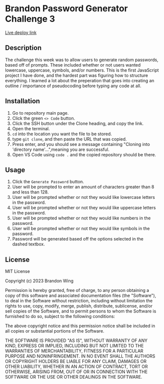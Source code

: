 # Brandon Password Generator Challenge 3

[Live deploy link](https://bwing2.github.io/brandon-password-generator-challenge-3/)

## Description

The challenge this week was to allow users to generate random passwords, based off of prompts. These included whether or not users wanted lowercase, uppercase, symbols, and/or numbers. This is the first JavaScript project I have done, and the hardest part was figuring how to structure everything. I learned a lot about the preperation that goes into creating an outline / importance of pseudocoding before typing any code at all.

## Installation

1. Go to repository main page.
2. Click the green `<> Code` button.
3. Click the SSH button under the Clone heading, and copy the link.
4. Open the terminal.
5. `cd` into the location you want the file to be stored.
6. type `git clone`, and then paste the URL that was copied.
7. Press enter, and you should see a message containing "Cloning into 'directory name'...",meaning you are successful.
8. Open VS Code using `code .` and the copied repository should be there.

## Usage

1. Click the `Generate Password` button.
2. User will be prompted to enter an amount of characters greater than 8 and less than 128.
3. User will be prompted whether or not they would like lowercase letters in the password.
4. User will be prompted whether or not they would like uppercase letters in the password.
5. User will be prompted whether or not they would like numbers in the password.
6. User will be prompted whether or not they would like symbols in the password.
7. Password will be generated based off the options selected in the dashed textbox.

## License 

MIT License

Copyright (c) 2023 Brandon Wing

Permission is hereby granted, free of charge, to any person obtaining a copy of this software and associated documentation files (the "Software"), to deal in the Software without restriction, including without limitation the rights to use, copy, modify, merge, publish, distribute, sublicense, and/or sell copies of the Software, and to permit persons to whom the Software is furnished to do so, subject to the following conditions:

The above copyright notice and this permission notice shall be included in all copies or substantial portions of the Software.

THE SOFTWARE IS PROVIDED "AS IS", WITHOUT WARRANTY OF ANY KIND, EXPRESS OR IMPLIED, INCLUDING BUT NOT LIMITED TO THE WARRANTIES OF MERCHANTABILITY, FITNESS FOR A PARTICULAR PURPOSE AND NONINFRINGEMENT. IN NO EVENT SHALL THE AUTHORS OR COPYRIGHT HOLDERS BE LIABLE FOR ANY CLAIM, DAMAGES OR OTHER LIABILITY, WHETHER IN AN ACTION OF CONTRACT, TORT OR OTHERWISE, ARISING FROM, OUT OF OR IN CONNECTION WITH THE SOFTWARE OR THE USE OR OTHER DEALINGS IN THE SOFTWARE.